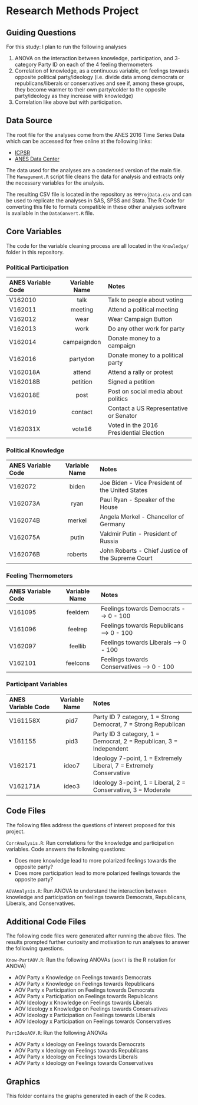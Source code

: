 # Research Methods Project

## Guiding Questions

For this study: I plan to run the following analyses   

1. ANOVA on the interaction between knowledge, participation, and 3-category Party ID on each of the 4 feeling thermometers  
2. Correlation of knowledge, as a continuous variable, on feelings towards opposite political party/ideology (i.e. divide data among democrats or republicans/liberals or conservatives and see if, among these groups, they become warmer to their own party/colder to the opposite party/ideology as they increase with knowledge)  
3. Correlation like above but with participation.

## Data Source

The root file for the analyses come from the ANES 2016 Time Series Data which can be accessed for free online at the following links:

- [ICPSR](https://www.icpsr.umich.edu/icpsrweb/ICPSR/studies/36824)
- [ANES Data Center](https://electionstudies.org/project/2016-time-series-study/)

The data used for the analyses are a condensed version of the main file. The `Management.R` script file cleans the data for analysis and extracts only the necessary variables for the analysis.

The resulting CSV file is located in the repository as `RMProjData.csv` and can be used to replicate the analyses in SAS, SPSS and Stata. The R Code for converting this file to formats compatible in these other analyses software is available in the `DataConvert.R` file.

## Core Variables

The code for the variable cleaning process are all located in the `Knowledge/` folder in this repository.

### Political Participation 

|ANES Variable Code| Variable Name| Notes|
|:-------------|:-----------:|:----------|
|V162010| talk| Talk to people about voting|
|V162011| meeting| Attend a political meeting|
|V162012| wear| Wear Campaign Button|
|V162013| work|Do any other work for party|
|V162014| campaigndon| Donate money to a campaign|
|V162016| partydon| Donate money to a political party|
|V162018A| attend| Attend a rally or protest|
|V162018B| petition| Signed a petition|
|V162018E| post| Post on social media about politics|
|V162019| contact| Contact a US Representative or Senator|
|V162031X| vote16| Voted in the 2016 Presidential Election|

### Political Knowledge

|ANES Variable Code| Variable Name| Notes|
|:-------------|:-----------:|:----------|
|V162072| biden| Joe Biden - Vice President of the United States|
|V162073A| ryan| Paul Ryan - Speaker of the House|
|V162074B| merkel| Angela Merkel - Chancellor of Germany|
|V162075A| putin| Valdmir Putin - President of Russia|
|V162076B| roberts| John Roberts - Chief Justice of the Supreme Court|

### Feeling Thermometers

|ANES Variable Code| Variable Name| Notes|
|:-------------|:-----------:|:----------|
|V161095| feeldem| Feelings towards Democrats --> 0 - 100|
|V161096| feelrep| Feelings towards Republicans --> 0 - 100|
|V162097| feellib| Feelings towards Liberals --> 0 - 100|
|V162101| feelcons| Feelings towards Conservatives --> 0 - 100|

### Participant Variables

|ANES Variable Code| Variable Name| Notes|
|:-------------|:-----------:|:----------|
|V161158X| pid7| Party ID 7 category, 1 = Strong Democrat, 7 = Strong Republican|
|V161155| pid3| Party ID 3 category, 1 = Democrat, 2 = Republican, 3 = Independent|
|V162171| ideo7| Ideology 7-point, 1 = Extremely Liberal, 7 = Extremely Conservative|
|V162171A| ideo3| Ideology 3-point, 1 = Liberal, 2 = Conservative, 3 = Moderate| 

## Code Files

The following files address the questions of interest proposed for this project. 

`CorrAnalysis.R`: Run correlations for the knowledge and participation variables. Code answers the following questions:

- Does more knowledge lead to more polarized feelings towards the opposite party?
- Does more participation lead to more polarized feelings towards the opposite party?

`AOVAnalysis.R`: Run ANOVA to understand the interaction between knowledge and participation on feelings towards Democrats, Republicans, Liberals, and Conservatives.

## Additional Code Files

The following code files were generated after running the above files. The results prompted further curiosity and motivation to run analyses to answer the following questions.

`Know-PartAOV.R`: Run the following ANOVAs (`aov()` is the R notation for ANOVA)

- AOV Party x Knowledge on Feelings towards Democrats
- AOV Party x Knowledge on Feelings towards Republicans
- AOV Party x Participation on Feelings towards Democrats
- AOV Party x Participation on Feelings towards Republicans
- AOV Ideology x Knowledge on Feelings towards Liberals
- AOV Ideology x Knowledge on Feelings towards Conservatives
- AOV Ideology x Participation on Feelings towards Liberals
- AOV Ideology x Participation on Feelings towards Conservatives

`PartIdeoAOV.R`: Run the following ANOVAs

- AOV Party x Ideology on Feelings towards Democrats
- AOV Party x Ideology on Feelings towards Republicans
- AOV Party x Ideology on Feelings towards Liberals
- AOV Party x Ideology on Feelings towards Conservatives

## Graphics

This folder contains the graphs generated in each of the R codes.


